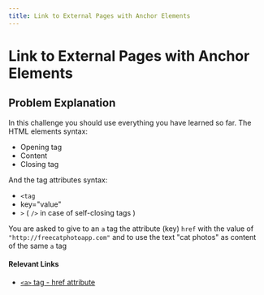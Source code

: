 ```yaml
---
title: Link to External Pages with Anchor Elements
---
```

# Link to External Pages with Anchor Elements

## Problem Explanation
In this challenge you should use everything you have learned so far.
The HTML elements syntax:
  - Opening tag
  - Content
  - Closing tag

And the tag attributes syntax:
  - `<tag`
  - key="value"
  - `>` ( `/>` in case of self-closing tags )

You are asked to give to an `a` tag the attribute (key) `href` with the value of `"http://freecatphotoapp.com"` and to use the text "cat photos" as content of the same `a` tag 

#### Relevant Links
 - [`<a>` tag - href attribute](https://guide.freecodecamp.org/html/attributes/a-href-attribute)
